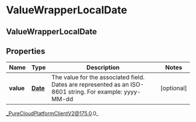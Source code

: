 # ValueWrapperLocalDate

## ValueWrapperLocalDate

## Properties

|Name | Type | Description | Notes|
|------------ | ------------- | ------------- | -------------|
| **value** | [**Date**](Date) | The value for the associated field. Dates are represented as an ISO-8601 string. For example: yyyy-MM-dd | [optional] |



_PureCloudPlatformClientV2@175.0.0_
